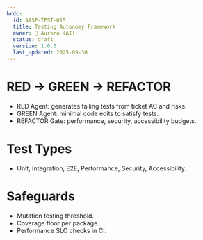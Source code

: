 ```yaml
---
brdc:
  id: AASF-TEST-015
  title: Testing Autonomy Framework
  owner: 🌸 Aurora (AI)
  status: draft
  version: 1.0.0
  last_updated: 2025-09-30
---
```


# RED → GREEN → REFACTOR
- RED Agent: generates failing tests from ticket AC and risks.
- GREEN Agent: minimal code edits to satisfy tests.
- REFACTOR Gate: performance, security, accessibility budgets.

# Test Types
- Unit, Integration, E2E, Performance, Security, Accessibility.

# Safeguards
- Mutation testing threshold.
- Coverage floor per package.
- Performance SLO checks in CI.
